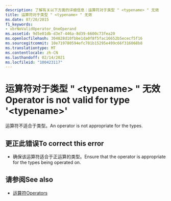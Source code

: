 ```yaml
---
description: 了解有关以下方面的详细信息：运算符对于类型 " <typename> " 无效
title: 运算符对于类型 " <typename> " 无效
ms.date: 07/20/2015
f1_keywords:
- vbrNoValidOperator_OneOperand
ms.assetid: 9d5e01db-d3e7-446a-8d39-6600c73fea20
ms.openlocfilehash: 304828d10fbbe1da0f8f5fac16652b5ececf5f16
ms.sourcegitcommit: 10e719780594efc781b15295e499c66f316068b8
ms.translationtype: MT
ms.contentlocale: zh-CN
ms.lasthandoff: 02/14/2021
ms.locfileid: "100423117"
---
```

# <a name="operator-is-not-valid-for-type-typename"></a><span data-ttu-id="58394-103">运算符对于类型 " \<typename> " 无效</span><span class="sxs-lookup"><span data-stu-id="58394-103">Operator is not valid for type '\<typename>'</span></span>

<span data-ttu-id="58394-104">运算符不适合于类型。</span><span class="sxs-lookup"><span data-stu-id="58394-104">An operator is not appropriate for the types.</span></span>  
  
## <a name="to-correct-this-error"></a><span data-ttu-id="58394-105">更正此错误</span><span class="sxs-lookup"><span data-stu-id="58394-105">To correct this error</span></span>  
  
- <span data-ttu-id="58394-106">确保该运算符适合于正运算的类型。</span><span class="sxs-lookup"><span data-stu-id="58394-106">Ensure that the operator is appropriate for the types being operated on.</span></span>  
  
## <a name="see-also"></a><span data-ttu-id="58394-107">请参阅</span><span class="sxs-lookup"><span data-stu-id="58394-107">See also</span></span>

- [<span data-ttu-id="58394-108">运算符</span><span class="sxs-lookup"><span data-stu-id="58394-108">Operators</span></span>](../language-reference/operators/index.md)
